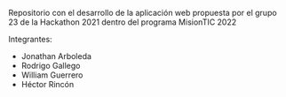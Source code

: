 Repositorio con el desarrollo de la aplicación web propuesta por el grupo 23 de la Hackathon 2021 dentro del programa MisionTIC 2022

Integrantes:

- Jonathan Arboleda
- Rodrigo Gallego
- William Guerrero
- Héctor Rincón
